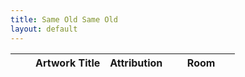 ```yaml
---
title: Same Old Same Old
layout: default
---
```


<table id="artTable" class="table table-hover table-responsive">
	<thead>
	    <tr>
	      <th scope="col"></th>
	      <th scope="col"></th>
	      <th scope="col">Artwork Title</th>
	      <th scope="col">Attribution</th>
	      <th scope="col" style="width:30%">Room</th>
	    </tr>
  	</thead>
  	<tbody></tbody>
</table>

<style>
#artTable tbody td img {width:50px; dispay:none;}
.feather {
  width: 16px;
  height: 16px;
  vertical-align: text-bottom;
}
</style>




<script>
// $('#month-menu-button').click(function(){$('#month-menu').toggleClass('show');});

$(document).ready(function(){
	$.getJSON('https://jacobmgreer.github.io/Same-Old-Same-Old/art_change.json', function(data) {
		var month_name = [];
		var data3 = data.slice(0, 25);

		data.forEach(function(obj) {
			if(month_name.indexOf(obj.monthyear) == -1)
			   month_name.push(obj.monthyear);
			var lastIndex = month_name.length - 1;
		});
		for (monthyear in month_name) {
			$("#month-menu").append(
				"<li><a class=\"dropdown-item month-item\" data-month=\"" + month_name[monthyear] + "\" href=\"#\">" + month_name[monthyear] + "</a></li>")}


		for (record in data3) {
			$("#artTable tbody").append(
				"<tr> \
					<td>" + (data3[record].Status == "Added" ? "+" : "-") + "</td> \
				    <td height=\"100\"> \
				    	<img src=\"" + data3[record].imagepath + "\" width=\"50\" style=\"display: none\" onerror=\"this.style.display='none'\" onload=\"this.style.display=''\"/></td> \
					<td><a href=\"https://www.nga.gov" + data3[record].url + "\">" + data3[record].title + "</a></td> \
					<td>" + data3[record].attribution + "</td> \
					<td>" + data3[record].roomTitle + "</td> \
			    </tr>")}
    $('.month-item').each(function () {
        $(this).on("click", function () {
        	$("#artTable tbody").empty();
        	var clickmonth = $(this).data("monthyear");
          var data2 = data.filter(element => element.monthyear === clickmonth);
          for (var i in data2) {
            $("#artTable tbody").append(
              "<tr> \
                <td>" + (data2[i].Status == "Added" ? "+" : "-") + "</td> \
                <td height=\"100\"> \
                <img src=\"" + data2[i].imagepath + "\" width=\"50\" style=\"display: none\" onerror=\"this.style.display='none'\" onload=\"this.style.display=''\"/></td> \
                <td><a href=\"https://www.nga.gov" + data2[i].url + "\">" + data2[i].title + "</a></td> \
                <td>" + data2[i].attribution + "</td> \
                <td>" + data2[i].roomTitle + "</td> \
              </tr>"
)}})})})})

feather.replace();

// <td class=\"text-dark\"><span data-feather=\"" + (data[record].Status == "Added" ? "plus-circle" : "minus-circle") + "\"></span> status</td> \
</script>